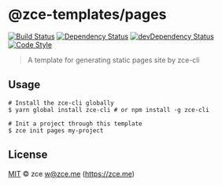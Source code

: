# @zce-templates/pages

[![Build Status][travis-image]][travis-url]
[![Dependency Status][dependency-image]][dependency-url]
[![devDependency Status][devdependency-image]][devdependency-url]
[![Code Style][style-image]][style-url]

> A template for generating static pages site by zce-cli

## Usage

```shell
# Install the zce-cli globally
$ yarn global install zce-cli # or npm install -g zce-cli

# Init a project through this template
$ zce init pages my-project
```

## License

[MIT](LICENSE) &copy; zce <w@zce.me> (https://zce.me)



[travis-image]: https://img.shields.io/travis/zce-templates/pages.svg
[travis-url]: https://travis-ci.org/zce-templates/pages
[dependency-image]: https://img.shields.io/david/zce-templates/pages.svg
[dependency-url]: https://david-dm.org/zce-templates/pages
[devdependency-image]: https://img.shields.io/david/dev/zce-templates/pages.svg
[devdependency-url]: https://david-dm.org/zce-templates/pages?type=dev
[style-image]: https://img.shields.io/badge/code_style-standard-brightgreen.svg
[style-url]: http://standardjs.com
